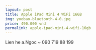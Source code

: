 ```yaml
---
layout: post
title: Apple iPad Mini 4 WiFi 16GB
img: yoobao-bluetooth-4-0.jpg
price: 490.000 vnd
permalink: apple-ipad-mini-4-wifi-16gb
---
```

Lien he a.Ngoc ~ 090 719 88 199
